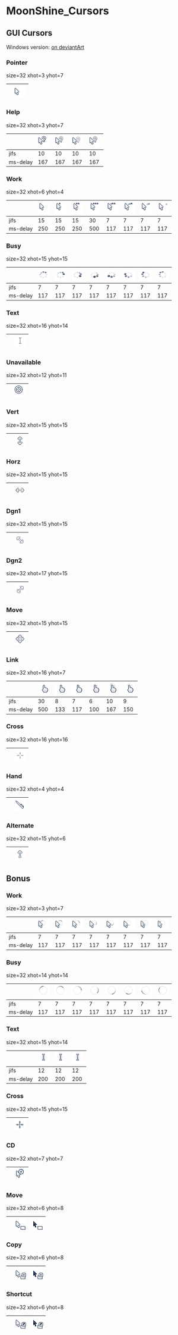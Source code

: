 MoonShine_Cursors
=================

GUI Cursors
-----------

Windows version: [on deviantArt](http://fav.me/d6p2nql)

### Pointer
size=32 xhot=3 yhot=7

|  | ![](png/pointer.png) |
| --- | --- |

### Help
size=32 xhot=3 yhot=7

|  | ![](png/help-0.png) | ![](png/help-1.png) | ![](png/help-2.png) | ![](png/help-3.png) |
| --- | --- | --- | --- | --- |
| jifs | 10 | 10 | 10 | 10 |
| ms-delay | 167 | 167 | 167 | 167 |

### Work
size=32 xhot=6 yhot=4

|  | ![](png/work-0.png) | ![](png/work-1.png) | ![](png/work-2.png) | ![](png/work-3.png) | ![](png/work-4.png) | ![](png/work-5.png) | ![](png/work-6.png) | ![](png/work-7.png) |
| --- | --- | --- | --- | --- | --- | --- | --- | --- |
| jifs | 15 | 15 | 15 | 30 | 7 | 7 | 7 | 7 |
| ms-delay | 250 | 250 | 250 | 500 | 117 | 117 | 117 | 117 |

### Busy
size=32 xhot=15 yhot=15

|  | ![](png/busy-0.png) | ![](png/busy-1.png) | ![](png/busy-2.png) | ![](png/busy-3.png) | ![](png/busy-4.png) | ![](png/busy-5.png) | ![](png/busy-6.png) | ![](png/busy-7.png) |
| --- | --- | --- | --- | --- | --- | --- | --- | --- |
| jifs | 7 | 7 | 7 | 7 | 7 | 7 | 7 | 7 |
| ms-delay | 117 | 117 | 117 | 117 | 117 | 117 | 117 | 117 |

### Text
size=32 xhot=16 yhot=14

|  | ![](png/text.png) |
| --- | --- |

### Unavailable
size=32 xhot=12 yhot=11

|  | ![](png/unavailable.png) |
| --- | --- |

### Vert
size=32 xhot=15 yhot=15

|  | ![](png/vert.png) |
| --- | --- |

### Horz
size=32 xhot=15 yhot=15

|  | ![](png/horz.png) |
| --- | --- |

### Dgn1
size=32 xhot=15 yhot=15

|  | ![](png/dgn1.png) |
| --- | --- |

### Dgn2
size=32 xhot=17 yhot=15

|  | ![](png/dgn2.png) |
| --- | --- |

### Move
size=32 xhot=15 yhot=15

|  | ![](png/move.png) |
| --- | --- |

### Link
size=32 xhot=16 yhot=7

|  | ![](png/link-0.png) | ![](png/link-1.png) | ![](png/link-2.png) | ![](png/link-3.png) | ![](png/link-4.png) | ![](png/link-5.png) |
| --- | --- | --- | --- | --- | --- | --- |
| jifs | 30 | 8 | 7 | 6 | 10 | 9 |
| ms-delay | 500 | 133 | 117 | 100 | 167 | 150 |

### Cross
size=32 xhot=16 yhot=16

|  | ![](png/cross.png) |
| --- | --- |

### Hand
size=32 xhot=4 yhot=4

|  | ![](png/hand.png) |
| --- | --- |

### Alternate
size=32 xhot=15 yhot=6

|  | ![](png/alternate.png) |
| --- | --- |


Bonus
-----

### Work
size=32 xhot=3 yhot=7

|  | ![](png/bonus/work-bonus-0.png) | ![](png/bonus/work-bonus-1.png) | ![](png/bonus/work-bonus-2.png) | ![](png/bonus/work-bonus-3.png) | ![](png/bonus/work-bonus-4.png) | ![](png/bonus/work-bonus-5.png) | ![](png/bonus/work-bonus-6.png) | ![](png/bonus/work-bonus-7.png) |
| --- | --- | --- | --- | --- | --- | --- | --- | --- |
| jifs | 7 | 7 | 7 | 7 | 7 | 7 | 7 | 7 |
| ms-delay | 117 | 117 | 117 | 117 | 117 | 117 | 117 | 117 |

### Busy
size=32 xhot=14 yhot=14

|  | ![](png/bonus/busy-bonus-0.png) | ![](png/bonus/busy-bonus-1.png) | ![](png/bonus/busy-bonus-2.png) | ![](png/bonus/busy-bonus-3.png) | ![](png/bonus/busy-bonus-4.png) | ![](png/bonus/busy-bonus-5.png) | ![](png/bonus/busy-bonus-6.png) | ![](png/bonus/busy-bonus-7.png) |
| --- | --- | --- | --- | --- | --- | --- | --- | --- |
| jifs | 7 | 7 | 7 | 7 | 7 | 7 | 7 | 7 |
| ms-delay | 117 | 117 | 117 | 117 | 117 | 117 | 117 | 117 |

### Text
size=32 xhot=15 yhot=14

|  | ![](png/bonus/text-bonus-0.png) | ![](png/bonus/text-bonus-1.png) | ![](png/bonus/text-bonus-2.png) |
| --- | --- | --- | --- |
| jifs | 12 | 12 | 12 |
| ms-delay | 200 | 200 | 200 |

### Cross
size=32 xhot=15 yhot=15

|  | ![](png/bonus/cross-bonus.png) |
| --- | --- |

### CD
size=32 xhot=7 yhot=7

|  | ![](png/bonus/cd-bonus.png) |
| --- | --- |

### Move
size=32 xhot=6 yhot=8

|  | ![](png/bonus/move-ole32.png) | ![](png/bonus/move-p-ole32.png) |
| --- | --- | --- |

### Copy
size=32 xhot=6 yhot=8

|  | ![](png/bonus/copy-ole32.png) | ![](png/bonus/copy-p-ole32.png) |
| --- | --- | --- |

### Shortcut
size=32 xhot=6 yhot=8

|  | ![](png/bonus/shortcut-ole32.png) | ![](png/bonus/shortcut-p-ole32.png) |
| --- | --- | --- |
